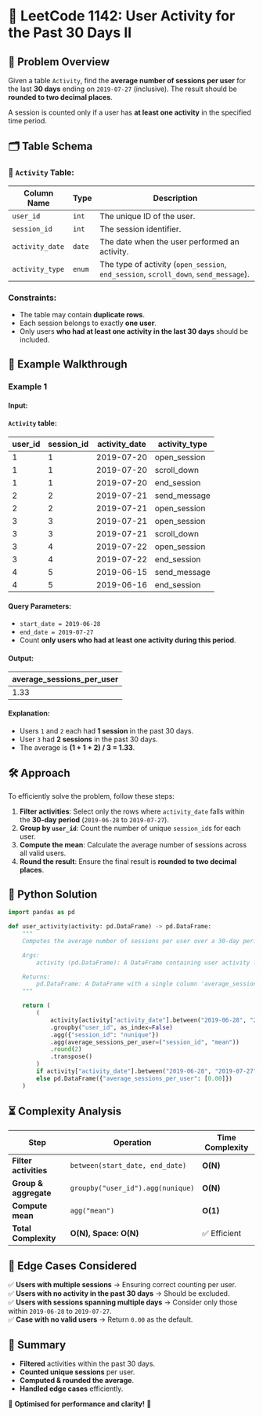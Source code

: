 # 🎯 **LeetCode 1142: User Activity for the Past 30 Days II**

## 📌 **Problem Overview**
Given a table `Activity`, find the **average number of sessions per user** for the last **30 days** ending on `2019-07-27` (inclusive). The result should be **rounded to two decimal places**.  

A session is counted only if a user has **at least one activity** in the specified time period.

## 🗂 **Table Schema**
### 🔹 `Activity` Table:
| Column Name      | Type    | Description |
|-----------------|---------|-------------|
| `user_id`       | `int`   | The unique ID of the user. |
| `session_id`    | `int`   | The session identifier. |
| `activity_date` | `date`  | The date when the user performed an activity. |
| `activity_type` | `enum`  | The type of activity (`open_session`, `end_session`, `scroll_down`, `send_message`). |

### **Constraints:**
- The table may contain **duplicate rows**.
- Each session belongs to exactly **one user**.
- Only users **who had at least one activity in the last 30 days** should be included.

## 📌 **Example Walkthrough**

### **Example 1**
#### **Input:**
#### `Activity` table:
| user_id | session_id | activity_date | activity_type |
|---------|------------|---------------|--------------|
| 1       | 1         | 2019-07-20    | open_session |
| 1       | 1         | 2019-07-20    | scroll_down  |
| 1       | 1         | 2019-07-20    | end_session  |
| 2       | 2         | 2019-07-21    | send_message |
| 2       | 2         | 2019-07-21    | open_session |
| 3       | 3         | 2019-07-21    | open_session |
| 3       | 3         | 2019-07-21    | scroll_down  |
| 3       | 4         | 2019-07-22    | open_session |
| 3       | 4         | 2019-07-22    | end_session  |
| 4       | 5         | 2019-06-15    | send_message |
| 4       | 5         | 2019-06-16    | end_session |

#### **Query Parameters:**
- `start_date = 2019-06-28`
- `end_date = 2019-07-27`
- Count **only users who had at least one activity during this period**.

#### **Output:**
| average_sessions_per_user |
|-------------------------|
| 1.33 |

#### **Explanation:**
- Users `1` and `2` each had **1 session** in the past 30 days.
- User `3` had **2 sessions** in the past 30 days.
- The average is **(1 + 1 + 2) / 3 = 1.33**.

## 🛠 **Approach**
To efficiently solve the problem, follow these steps:

1. **Filter activities**: Select only the rows where `activity_date` falls within the **30-day period** (`2019-06-28` to `2019-07-27`).
2. **Group by `user_id`**: Count the number of unique `session_id`s for each user.
3. **Compute the mean**: Calculate the average number of sessions across all valid users.
4. **Round the result**: Ensure the final result is **rounded to two decimal places**.

## 🚀 **Python Solution**
```python
import pandas as pd

def user_activity(activity: pd.DataFrame) -> pd.DataFrame:
    """
    Computes the average number of sessions per user over a 30-day period ending on 2019-07-27.

    Args:
        activity (pd.DataFrame): A DataFrame containing user activity logs.

    Returns:
        pd.DataFrame: A DataFrame with a single column 'average_sessions_per_user', rounded to two decimal places.
    """

    return (
        (
            activity[activity["activity_date"].between("2019-06-28", "2019-07-27")]
            .groupby("user_id", as_index=False)
            .agg({"session_id": "nunique"})
            .agg(average_sessions_per_user=("session_id", "mean"))
            .round(2)
            .transpose()
        )
        if activity["activity_date"].between("2019-06-28", "2019-07-27").any()
        else pd.DataFrame({"average_sessions_per_user": [0.00]})
    )
```

## ⏳ **Complexity Analysis**
| Step | Operation | Time Complexity |
|------|------------|----------------|
| **Filter activities** | `between(start_date, end_date)` | **O(N)** |
| **Group & aggregate** | `groupby("user_id").agg(nunique)` | **O(N)** |
| **Compute mean** | `agg("mean")` | **O(1)** |
| **Total Complexity** | **O(N), Space: O(N)** | ✅ Efficient |

## 📝 **Edge Cases Considered**
✅ **Users with multiple sessions** → Ensuring correct counting per user.  
✅ **Users with no activity in the past 30 days** → Should be excluded.  
✅ **Users with sessions spanning multiple days** → Consider only those within `2019-06-28` to `2019-07-27`.  
✅ **Case with no valid users** → Return `0.00` as the default.

## 🎯 **Summary**
- **Filtered** activities within the past 30 days.
- **Counted unique sessions** per user.
- **Computed & rounded the average**.
- **Handled edge cases** efficiently.

🚀 **Optimised for performance and clarity!** 🎯